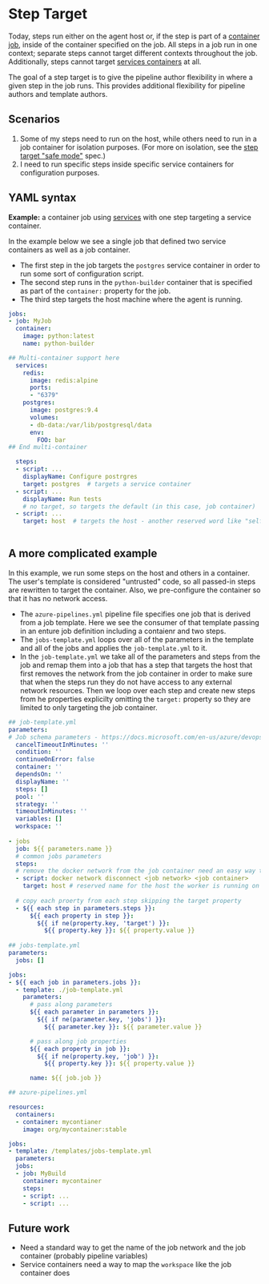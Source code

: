# Step Target

Today, steps run either on the agent host or, if the step is part of a [container job](https://docs.microsoft.com/en-us/azure/devops/pipelines/process/container-phases?view=azure-devops&tabs=yaml), inside of the container specified on the job.
All steps in a job run in one context; separate steps cannot target different contexts throughout the job.
Additionally, steps cannot target [services containers](./sidecar-containers.md) at all.

The goal of a step target is to give the pipeline author flexibility in where a given step in the job runs.
This provides additional flexibility for pipeline authors and template authors.

## Scenarios

1. Some of my steps need to run on the host, while others need to run in a job container for isolation purposes.
(For more on isolation, see the [step target "safe mode"](step-target-safe-mode.md) spec.)
2. I need to run specific steps inside specific service containers for configuration purposes.

## YAML syntax

**Example:** a container job using [services](./sidecar-containers.md) with one step targeting a service container.

In the example below we see a single job that defined two service containers as well as a job container.  

* The first step in the job targets the `postgres` service container in order to run some sort of configuration script.  
* The second step runs in the `python-builder` container that is specified as part of the `container:` property for the job.  
* The third step targets the host machine where the agent is running.

```yaml
jobs:
- job: MyJob
  container: 
    image: python:latest
    name: python-builder

## Multi-container support here
  services:
    redis:
      image: redis:alpine
      ports:
      - "6379"
    postgres:
      image: postgres:9.4
      volumes:
      - db-data:/var/lib/postgresql/data
      env:
        FOO: bar
## End multi-container

  steps:
  - script: ...
    displayName: Configure postrgres
    target: postgres  # targets a service container
  - script: ...
    displayName: Run tests
    # no target, so targets the default (in this case, job container)
  - script: ...
    target: host  # targets the host - another reserved word like "self"
  
```

## A more complicated example

In this example, we run some steps on the host and others in a container.
The user's template is considered "untrusted" code, so all passed-in steps are rewritten to target the container.
Also, we pre-configure the container so that it has no network access.

* The `azure-pipelines.yml` pipeline file specifies one job that is derived from a job template.  Here we see the consumer of that template passing in an enture job definition including a contaienr and two steps.
* The `jobs-template.yml` loops over all of the parameters in the template and all of the jobs and applies the `job-template.yml` to it.
* In the `job-template.yml` we take all of the parameters and steps from the job and remap them into a job that has a step that targets the host that first removes the network from the job container in order to make sure that when the steps run they do not have access to any external network resources.  Then we loop over each step and create new steps from he properties explicilty omitting the `target:` property so they are limited to only targeting the job container.

```yaml
## job-template.yml
parameters:
# Job schema parameters - https://docs.microsoft.com/en-us/azure/devops/pipelines/yaml-schema?view=vsts&tabs=schema#job
  cancelTimeoutInMinutes: ''
  condition: ''
  continueOnError: false
  container: ''
  dependsOn: ''
  displayName: ''
  steps: []
  pool: ''
  strategy: ''
  timeoutInMinutes: ''
  variables: []
  workspace: ''
  
- jobs
  job: ${{ parameters.name }}
  # common jobs parameters
  steps:
  # remove the docker network from the job container need an easy way to determine the job network and job container
  - script: docker network disconnect <job network> <job container>
    target: host # reserved name for the host the worker is running on
  
  # copy each proerty from each step skipping the target property
  - ${{ each step in parameters.steps }}:
      ${{ each property in step }}:
        ${{ if ne(property.key, 'target') }}:
          ${{ property.key }}: ${{ property.value }}
          
## jobs-template.yml
parameters:
  jobs: []

jobs:
- ${{ each job in parameters.jobs }}:
  - template: ./job-template.yml
    parameters: 
      # pass along parameters
      ${{ each parameter in parameters }}:
        ${{ if ne(parameter.key, 'jobs') }}:
          ${{ parameter.key }}: ${{ parameter.value }}

      # pass along job properties
      ${{ each property in job }}:
        ${{ if ne(property.key, 'job') }}:
          ${{ property.key }}: ${{ property.value }}

      name: ${{ job.job }}

## azure-pipelines.yml

resources:
  containers:
  - container: mycontianer
    image: org/mycontainer:stable

jobs:
- template: /templates/jobs-template.yml
  parameters:
  jobs:
  - job: MyBuild
  	container: mycontainer
  	steps:
  	- script: ...
  	- script: ...
```



## Future work

- Need a standard way to get the name of the job network and the job container (probably pipeline variables)
- Service containers need a way to map the `workspace` like the job container does
